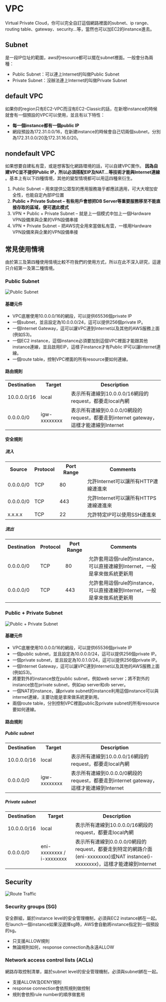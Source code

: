 # VPC
Virtual Private Cloud，你可以完全自訂這個網路裡面的subnet、ip range、routing table、gateway、security...等，當然也可以加EC2的instance進去。

## Subnet
是一段IP位址的範圍，aws的resource都可以擺在subnet裡面。一般會分為兩種：
* Public Subnet：可以連上Internet的叫做Public Subnet
* Private Subnet：沒辦法連上Internet的叫做Private Subnet

## default VPC
如果你的region只有EC2-VPC而沒有EC2-Classic的話，在新增instance的時候就會有一個預設的VPC可以使用，並且有以下特性：
* **每一個instance都有一個public IP**
* 網段預設為172.31.0.0/16，在新建instance的時候會自己切兩個subnet，分別為172.31.0.0/20及172.31.16.0/20。

## nondefault VPC
如果想要自建私有雲，或是想客製化網路環境的話，可以自建VPC實作。 **因為自建VPC並不提供Public IP，所以必須搭配EIP及NAT...等技術才能與Internet連線** 。基本上有以下四種情境，其他的變型情境都可以用這四種來衍生。

1. Public Subnet – 用來提供公眾型的應用服務幾乎都應該適用，可大大增加安全性，也能自定內部IP位置
2. **Public + Private Subnet – 有些用戶會想把DB Server等重要服務移至不能直接存取的區域，便可選此模式**
3. VPN + Public + Private Subnet – 就是上一個模式中加上一個Hardware VPN設備來與企業的VPN設備串接
4. VPN + Private Subnet – 把AWS完全用來當做私有雲，一樣用Hardware VPN設備來與企業的VPN設備串接

## 常見使用情境
由於第三及第四種使用情境比較不符我們的使用方式，所以在此不深入研究，這邊只介紹第一及第二種情境。

### Public Subnet
![Public Subnet](http://docs.aws.amazon.com/AmazonVPC/latest/UserGuide/images/Case1_Diagram.png)

#### 基礎元件
* VPC底層使用10.0.0.0/16的網段，可以提供65536個private IP
* 一個subnet，並且設定為10.0.0.0/24，這可以提供256個private IP。
* 一個Internet Gateway，這可以讓VPC連到Internet以及其他的AWS服務上面(例如S3)。
* 一個EC2 instance，這個instance必須要加到這個VPC裡面才能跟其他instance連線，並且啟用EIP，這樣子instance才有Public IP可以讓Internet連線。
* 一個route table，控制VPC裡面的所有resource要如何連線。

#### 路由規則
<table>
	<tr>
		<th>Destination</th>
		<th>Target</th>
		<th>Description</th>
	</tr>
	<tr>
		<td>10.0.0.0/16</td>
		<td>local</td>
		<td>表示所有連線到10.0.0.0/16網段的request，都要走local內網</td>
	</tr>
	<tr>
		<td>0.0.0.0/0</td>
		<td>igw-xxxxxxxx</td>
		<td>表示所有連線到0.0.0.0/0網段的request，都要走到internet gateway，這樣才能連線到Internet</td>
	</tr>
</table>

#### 安全規則

##### 流入
<table>
	<tr>
		<th>Source</th>
		<th>Protocol</th>
		<th>Port Range</th>
		<th>Comments</th>
	</tr>
	<tr>
		<td>0.0.0.0/0</td>
		<td>TCP</td>
		<td>80</td>
		<td>允許Internet可以讓所有HTTP連線連進來</td>
	</tr>
	<tr>
		<td>0.0.0.0/0</td>
		<td>TCP</td>
		<td>443</td>
		<td>允許Internet可以讓所有HTTPS連線連進來</td>
	</tr>
	<tr>
		<td>x.x.x.x</td>
		<td>TCP</td>
		<td>22</td>
		<td>允許特定IP可以使用SSH連進來</td>
	</tr>
</table>

##### 流出
<table>
	<tr>
		<th>Destination</th>
		<th>Protocol</th>
		<th>Port Range</th>
		<th>Comments</th>
	</tr>
	<tr>
		<td>0.0.0.0/0</td>
		<td>TCP</td>
		<td>80</td>
		<td>允許套用這個rule的instance，可以直接連線到Internet，一般是拿來做系統更新用</td>
	</tr>
	<tr>
		<td>0.0.0.0/0</td>
		<td>TCP</td>
		<td>443</td>
		<td>允許套用這個rule的instance，可以直接連線到Internet，一般是拿來做系統更新用</td>
	</tr>
</table>

### Public + Private Subnet
![Public + Private Subnet](http://docs.aws.amazon.com/AmazonVPC/latest/UserGuide/images/Case2_Diagram.png)

#### 基礎元件
* VPC底層使用10.0.0.0/16的網段，可以提供65536個private IP
* 一個public subnet，並且設定為10.0.0.0/24，這可以提供256個private IP。
* 一個private subnet，並且設定為10.0.1.0/24，這可以提供256個private IP。
* 一個Internet Gateway，這可以讓VPC連到Internet以及其他的AWS服務上面(例如S3)。
* 將要對外的instance放在public subnet，例如web server；將不對外的instance放在private subnet，例如ap server和db server。
* 一個NAT的instance，讓private subnet的instance利用這個instance可以與internet連線，主要功能是拿來做系統更新用。
* 兩個route table，分別控制VPC裡面public及private subnet的所有resource要如何連線。

#### 路由規則

##### Public subnet
<table>
	<tr>
		<th>Destination</th>
		<th>Target</th>
		<th>Description</th>
	</tr>
	<tr>
		<td>10.0.0.0/16</td>
		<td>local</td>
		<td>表示所有連線到10.0.0.0/16網段的request，都要走local內網</td>
	</tr>
	<tr>
		<td>0.0.0.0/0</td>
		<td>igw-xxxxxxxx</td>
		<td>表示所有連線到0.0.0.0/0網段的request，都要走到internet gateway，這樣才能連線到Internet</td>
	</tr>
</table>

##### Private subnet
<table>
	<tr>
		<th>Destination</th>
		<th>Target</th>
		<th>Description</th>
	</tr>
	<tr>
		<td>10.0.0.0/16</td>
		<td>local</td>
		<td>表示所有連線到10.0.0.0/16網段的request，都要走local內網</td>
	</tr>
	<tr>
		<td>0.0.0.0/0</td>
		<td>eni-xxxxxxxx / i-xxxxxxxx</td>
		<td>表示所有連線到0.0.0.0/0網段的request，都要走到特定的網路介面(eni-xxxxxxxx)或NAT instance(i-xxxxxxxx)，這樣才能連線到Internet</td>
	</tr>
</table>

## Security
![Route Traffic](http://docs.aws.amazon.com/AmazonVPC/latest/UserGuide/images/Route_Traffic.png)

### Security groups (SG)
安全群組，屬於instance level的安全管理機制，必須與EC2 instance綁在一起。在launch一個instance如果沒選擇sg時，AWS會自動將instance指定到一個預設的sg。
* 只支援ALLOW規則
* 無論規則如何，response connection為永遠ALLOW

### Network access control lists (ACLs)
網路存取控制清單，屬於subnet level的安全管理機制，必須與subnet綁在一起。
* 支援ALLOW及DENY規則
* response connection會依照規則做控制
* 規則會依照rule number的順序做套用